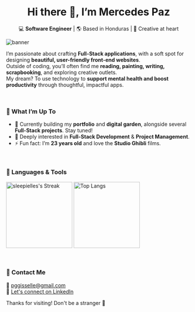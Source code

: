 <h1 align="center">Hi there 🌸, I’m Mercedes Paz</h1>

<p align="center">
  💻 <strong>Software Engineer</strong> | 🌎 Based in Honduras | 🎨 Creative at heart
</p>

![banner](https://media.licdn.com/dms/image/v2/D4E16AQH-7-xnc3xVGg/profile-displaybackgroundimage-shrink_350_1400/B4EZX6f8nDHgAo-/0/1743664434860?e=1758153600&v=beta&t=2HPuIPRbwO_2dRyT1MaBZtw0322dmnxQ0Fw242EAr5w)


I’m passionate about crafting **Full-Stack applications**, with a soft spot for designing **beautiful, user-friendly front-end websites**.  
Outside of coding, you’ll often find me **reading, painting, writing, scrapbooking**, and exploring creative outlets.  
My dream? To use technology to **support mental health and boost productivity** through thoughtful, impactful apps.  

<br/>

### 🌟 What I’m Up To
- 🔭 Currently building my **portfolio** and **digital garden**, alongside several **Full-Stack projects**. Stay tuned!  
- 💬 Deeply interested in **Full-Stack Development** & **Project Management**.  
- ⚡ Fun fact: I’m **23 years old** and love the **Studio Ghibli** films.  


<br/>

### 🧰 Languages & Tools
<p align="left">
  <img src="https://github-readme-streak-stats.herokuapp.com/?user=sleepielle" alt="sleepielles's Streak" height="180"/>
  <img src="https://github-readme-stats.vercel.app/api/top-langs/?username=sleepielle" alt="Top Langs" height="180"/>
</p>

<br/>

### 📩 Contact Me 
📧 pggisselle@gmail.com <br/>
📘 [Let's connect on LinkedIn](https://linkedin.com/in/mercedesgpaz)  
  
Thanks for visiting! Don't be a stranger 🌟
